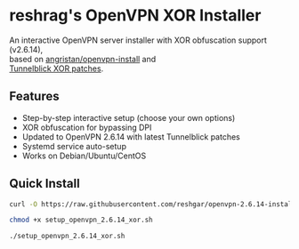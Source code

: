 # reshrag's OpenVPN XOR Installer

An interactive OpenVPN server installer with XOR obfuscation support (v2.6.14),  
based on [angristan/openvpn-install](https://github.com/angristan/openvpn-install) and  
[Tunnelblick XOR patches](https://github.com/Tunnelblick/Tunnelblick).

## Features
- Step-by-step interactive setup (choose your own options)
- XOR obfuscation for bypassing DPI
- Updated to OpenVPN 2.6.14 with latest Tunnelblick patches
- Systemd service auto-setup
- Works on Debian/Ubuntu/CentOS

## Quick Install
```bash
curl -O https://raw.githubusercontent.com/reshgar/openvpn-2.6.14-install-xor/main/setup_openvpn_2.6.14_xor.sh

chmod +x setup_openvpn_2.6.14_xor.sh

./setup_openvpn_2.6.14_xor.sh

